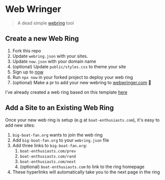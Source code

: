 # Web Wringer
> A dead simple [webring] tool

## Create a new Web Ring

1. Fork this repo
2. Update `webring.json` with your sites.
3. Update `now.json` with your domain name
4. (optional) Update `public/styles.css` to theme your site
5. Sign up to [now]
6. Run `npx now` in your forked project to deploy your web ring
7. (optional) Make a pr to add your new webring to [webwringer.com] 🙂

I've already created a web ring based on this template [here][personal-sites-ring]

## Add a Site to an Existing Web Ring
Once your new web ring is setup (e.g at `boat-enthusiasts.com`), it's easy to add new sites:
1. `big-boat-fan.org` wants to join the web ring
2. Add `big-boat-fan.org` to your `webring.json` file
3. Add three links to `big-boat-fan.org`:
   1. `boat-enthusiasts.com/prev`
   2. `boat-enthusiasts.com/rand`
   3. `boat-enthusiasts.com/next`
   4. (optional) `boat-enthusiasts.com` to link to the ring homepage
4. These hyperlinks will automatically take you to the next page in the ring

[now]: https://zeit.co/now
[webring]: https://en.wikipedia.org/wiki/Webring
[webwringer.com]: https://webwringer.com
[personal-sites-ring]: https://personal-sites-web-ring.freddieridell.now.sh/

